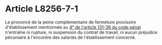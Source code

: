 # Article L8256-7-1

Le prononcé de la peine complémentaire de fermeture provisoire d'établissement mentionnée au [4° de l'article 131-39 du code pénal][1] n'entraîne ni rupture, ni suspension du contrat de travail, ni aucun préjudice pécuniaire à l'encontre des salariés de l'établissement concerné.

 [1]: /affichCodeArticle.do?cidTexte=LEGITEXT000006070719&idArticle=LEGIARTI000006417335&dateTexte=&categorieLien=cid